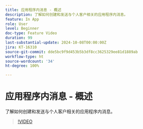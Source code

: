 ```yaml
---
title: 应用程序内消息 - 概述
description: 了解如何创建和发送与个人客户相关的应用程序内消息。
feature: In App
role: User
level: Beginner
doc-type: Feature Video
duration: 99
last-substantial-update: 2024-10-08T00:00:00Z
jira: KT-16310
source-git-commit: dde5bc9f9d453b5b3df8cc3625329ee81d1889ab
workflow-type: ht
source-wordcount: '34'
ht-degree: 100%

---
```



# 应用程序内消息 - 概述

了解如何创建和发送与个人客户相关的应用程序内消息。

>[!VIDEO](https://video.tv.adobe.com/v/3432677/?learn=on)
